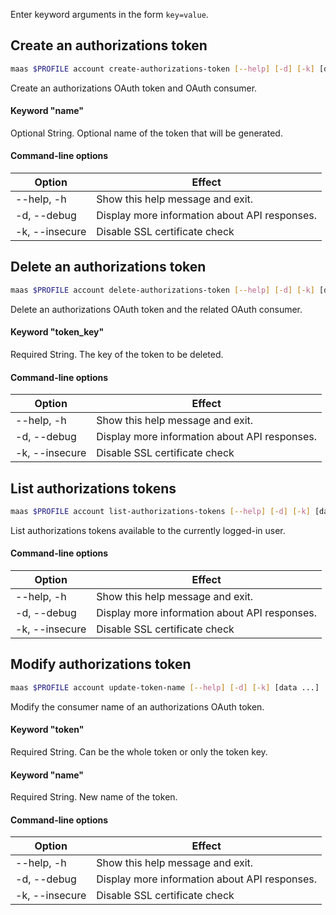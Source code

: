 Enter keyword arguments in the form `key=value`.

## Create an authorizations token

```bash
maas $PROFILE account create-authorizations-token [--help] [-d] [-k] [data ...]
```

Create an authorizations OAuth token and OAuth consumer.

#### Keyword "name"
Optional String. Optional name of the token that will be generated.

#### Command-line options
| Option | Effect |
|-----|-----|
| --help, -h | Show this help message and exit. |
| -d, --debug | Display more information about API responses. |
| -k, --insecure | Disable SSL certificate check |

## Delete an authorizations token

```bash
maas $PROFILE account delete-authorizations-token [--help] [-d] [-k] [data ...]
```

Delete an authorizations OAuth token and the related OAuth consumer.

#### Keyword "token_key"
Required String. The key of the token to be deleted.

#### Command-line options
| Option | Effect |
|-----|-----|
| --help, -h | Show this help message and exit. |
| -d, --debug | Display more information about API responses. |
| -k, --insecure | Disable SSL certificate check |

## List authorizations tokens

```bash
maas $PROFILE account list-authorizations-tokens [--help] [-d] [-k] [data ...]
```

List authorizations tokens available to the currently logged-in user.

#### Command-line options
| Option | Effect |
|-----|-----|
| --help, -h | Show this help message and exit. |
| -d, --debug | Display more information about API responses. |
| -k, --insecure | Disable SSL certificate check |

## Modify authorizations token

```bash
maas $PROFILE account update-token-name [--help] [-d] [-k] [data ...]
```

Modify the consumer name of an authorizations OAuth token.

#### Keyword "token"
Required String. Can be the whole token or only the token key.

#### Keyword "name"
Required String. New name of the token.

#### Command-line options
| Option | Effect |
|-----|-----|
| --help, -h | Show this help message and exit. |
| -d, --debug | Display more information about API responses. |
| -k, --insecure | Disable SSL certificate check |

